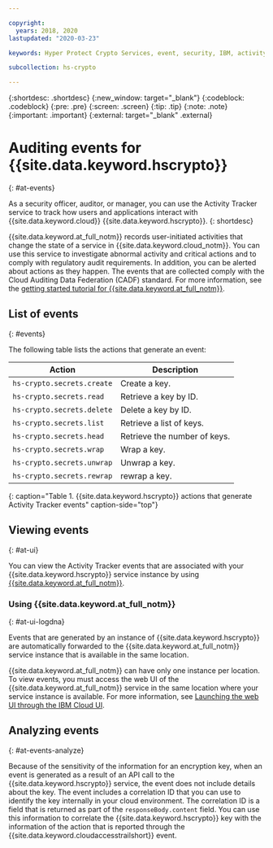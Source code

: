 ```yaml
---

copyright:
  years: 2018, 2020
lastupdated: "2020-03-23"

keywords: Hyper Protect Crypto Services, event, security, IBM, activity tracker, LogDNA, KMS API calls, monitor KMS events

subcollection: hs-crypto

---
```

{:shortdesc: .shortdesc}
{:new_window: target="_blank"}
{:codeblock: .codeblock}
{:pre: .pre}
{:screen: .screen}
{:tip: .tip}
{:note: .note}
{:important: .important}
{:external: target="_blank" .external}

# Auditing events for {{site.data.keyword.hscrypto}}
{: #at-events}

As a security officer, auditor, or manager, you can use the Activity Tracker service to track how users and applications interact with {{site.data.keyword.cloud}} {{site.data.keyword.hscrypto}}.
{: shortdesc}

{{site.data.keyword.at_full_notm}} records user-initiated activities that change the state of a service in {{site.data.keyword.cloud_notm}}. You can use this service to investigate abnormal activity and critical actions and to comply with regulatory audit requirements. In addition, you can be alerted about actions as they happen. The events that are collected comply with the Cloud Auditing Data Federation (CADF) standard. For more information, see the [getting started tutorial for {{site.data.keyword.at_full_notm}}](/docs/Activity-Tracker-with-LogDNA?topic=logdnaat-getting-started#getting-started).

## List of events
{: #events}

The following table lists the actions that generate an event:

| Action                   | Description                 |
| ------------------------ | --------------------------- |
| `hs-crypto.secrets.create`     | Create a key.             |
| `hs-crypto.secrets.read`       | Retrieve a key by ID.        |
| `hs-crypto.secrets.delete`     | Delete a key by ID.        |
| `hs-crypto.secrets.list`       | Retrieve a list of keys.     |
| `hs-crypto.secrets.head`       | Retrieve the number of keys. |
| `hs-crypto.secrets.wrap`       | Wrap a key.                  |
| `hs-crypto.secrets.unwrap`     | Unwrap a key.                |
| `hs-crypto.secrets.rewrap`     | rewrap a key.                |
{: caption="Table 1. {{site.data.keyword.hscrypto}} actions that generate Activity Tracker events" caption-side="top"}

## Viewing events
{: #at-ui}

You can view the Activity Tracker events that are associated with your {{site.data.keyword.hscrypto}} service instance by using [{{site.data.keyword.at_full_notm}}](/docs/Activity-Tracker-with-LogDNA?topic=logdnaat-getting-started#getting-started).

### Using {{site.data.keyword.at_full_notm}}
{: #at-ui-logdna}

Events that are generated by an instance of {{site.data.keyword.hscrypto}} are automatically forwarded to the {{site.data.keyword.at_full_notm}} service instance that is available in the same location.

{{site.data.keyword.at_full_notm}} can have only one instance per location. To view events, you must access the web UI of the {{site.data.keyword.at_full_notm}} service in the same location where your service instance is available. For more information, see [Launching the web UI through the IBM Cloud UI](/docs/Activity-Tracker-with-LogDNA?topic=logdnaat-launch#launch_step2).

## Analyzing events
{: #at-events-analyze}

Because of the sensitivity of the information for an encryption key, when an event is generated as a result of an API call to the {{site.data.keyword.hscrypto}} service, the event does not include details about the key. The event includes a correlation ID that you can use to identify the key internally in your cloud environment. The correlation ID is a field that is returned as part of the `responseBody.content` field. You can use this information to correlate the {{site.data.keyword.hscrypto}} key with the information of the action that is reported through the {{site.data.keyword.cloudaccesstrailshort}} event.
